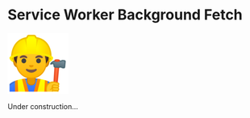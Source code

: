 <!-- .slide: class="transition-white fire-bg-blue fire-specific-slide" data-background="css/theme/legacy/images/background_blue.png" -->

# Service Worker Background Fetch

<img src="./assets/images/emojis/construction-worker.png">

Under construction...
